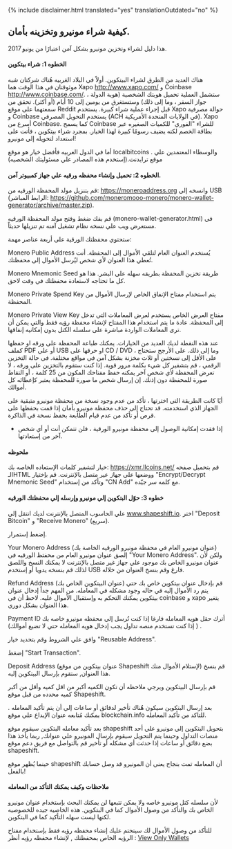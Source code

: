 {% include disclaimer.html translated="yes" translationOutdated="no" %}

## كيفية شراء مونيرو وتخزينه بأمان.

هذا دليل لشراء وتخزين مونيرو بشكل آمن اعتبارًا من يونيو 2017.

#### الخطوه 1: شراء بيتكوين

هناك العديد من الطرق لشراء البيتكوين. أولاً في البلاد الغربيه هُناك شركتان شبه موثوقتان في هذا الوقت هما Xapo <http://www.xapo.com/> و Coinbase <http://www.coinbase.com/>. ستشمل العملية تحميل هويتك الشخصية (هوية الدولة ، جواز السفر ، وما إلى ذلك) وستستغرق من يومين إلى 10 أيام (أو أكثر). تحقق من سمعتهما على موقع Reddit قبل إجراء عملية شراء كبيرة. يستخدم Xapo حوالة مصرفية و Coinbase يستخدم التحويل المصرفي (ACH في الولايات المتحدة الأمريكية). Xapo أسرع من Coinbase. كما يسمح Coinbase للشراء "الفوري" للكميات الصغيره عبر بطاقة الخصم لكنه يضيف رسومًا كبيرة لهذا الخيار. بمجرد شراء بيتكوين ، فأنت على استعداد لتحويله إلى مونيرو!

أما في الدول العربيه فأفضل خيار هو موقع localbitcoins . والوسطاء المعتمدين علي موقع ترايدنت.(إستخدم هذه المصادر علي مسئوليتك الشخصيه)

#### الخطوه 2: تحميل وإنشاء محفظه ورقيه علي جهاز كمبيوتر آمن.

قم بتنزيل مولد المحفظة الورقيه من: https://moneroaddress.org وانسخه إلى USB (الرابط المباشر: https://github.com/moneromooo-monero/monero-wallet-generator/archive/master.zip).

قم بفك ضغط وفتح مولد المحفظة الورقيه (monero-wallet-generator.html) في مستعرض ويب علي نسخه نظام تشغيل آمنه تم تنزيلها حديثاً.

ستحتوي محفظتك الورقية على أربعة عناصر مهمة:

Monero Public Address
يُستخدم العنوان العام لتلقي الأموال إلى المحفظة. أنت تُعطي هذا العنوان لأي شخص ليُرسل الأموال إلى محفظتك.

Monero Mnemonic Seed
طريقة تخزين المحفظة بطريقه سهله على البشر. هذا هو كل ما تحتاجه لاستعادة محفظتك في وقت لاحق.

Monero Private Spend Key
يتم استخدام مفتاح الإنفاق الخاص لإرسال الأموال من المحفظة.

Monero Private View Key
مفتاح العرض الخاص يستخدم لعرض المعاملات التي تدخل إلى المحفظة. عادة ما يتم استخدام هذا المفتاح لإنشاء محفظة رؤيه فقط والتي يمكن أن ترى المعاملات الواردة مباشرة على سلسله الكتل بدون إمكانيه إنفاقها.

عند هذه النقطة لديك العديد من الخيارات. يمكنك طباعة المحفظة على ورقه او حفظها كملف PDF أو علي USB او حرقها على CD / DVD ، وما إلى ذلك. على الأرجح ستحتاج على الأقل إلى نسختين أو ثلاث مخزنة بشكل آمن في مواقع مختلفة. في حالة التخزين الرقمي ، قم بتشفير كل شيء بكلمة مرور قوية. إذا كنت ستقوم بالتخزين على ورقه ، لا تعرض المحفظة لأي شخص آخر يمكنه حفظ مفتاحك المكون من 25 كلمة ، أو التقاط صورة للمحفظة دون إذنك. إن إرسال شخص ما صورة للمحفظة يعتبر كإعطائه كل أموالك.

أيًا كانت الطريقة التي اخترتها ، تأكد من عدم وجود نسخة من محفظة مونيرو متبقية على الجهاز الذي استخدمته. قد تحتاج إلى حذف محفظة مونيرو بأمان إذا قمت بحفظها على قرص أو تأكد من عدم قيام الطابعة بحفظ نسخة في الذاكرة.

* إذا فقدت إمكانية الوصول إلى محفظة مونيرو الورقية ، فلن تتمكن أنت أو أي شخص آخر من إستعادتها.

#### ملحوظه
خيار لتشفير كلمات الإستعاده الخاصه بك:
https://xmr.llcoins.net/
قم بتحميل صفحه الـHTML ووضعها علي جهاز عير متصل بالإنترنت. قم بإختيار "Encrypt/Decrypt Mnemonic Seed" وتأكد من إستخدام "CN Add" مع كلمه سر جيّده.



#### خطوه 3: حوّل البتكوين إلي مونيرو وإرسله إلي محفظتك الورقيه

علي الحاسوب المتصل بالإنترنت لديك انتقل إلى www.shapeshift.io. اختر "Deposit Bitcoin" و "Receive Monero" (سريع).

إضغط إستمرار.

Your Monero Address (عنوان مونيرو العام في محفظة مونيرو الورقيه الخاصة بك)
إلصق عنوان مونيرو العام من محفتظ الورقيه في "Your Monero Address". ولكن لأن عنوان مونيرو الخاص بك موجود علي جهاز غير متصل بالإنترنت لا يمكنك النسخ واللصق لذلك قم بنسخه يدويا أو إستخدم USB فارغ وقم بنسخ العنوان من خلاله.

Refund Address (عنوان البيتكوين الخاص بك)
قم بإدخال عنوان بيتكوين خاص بك حتي يتم رد الأموال إليه في حاله وجود مشكله في المعامله. من المهم جداً إدخال عنوان بيتكوين يمكنك التحكم به وإستقبال الأموال عليه. لاحظ أن في coinbase و xapo يتغير هذا العنوان بشكل دوري.

Payment ID
أترك حقل هويه المعامله فارغا إذا كنت تُرسل إلي محفظه مونيرو خاصه بك . ( إذا كنت تستخدم منصه تداول يجب إدخال هويه المعامله حتي لا تضيع أموالك)

وافق علي الشروط وقم بتحديد خيار "Reusable Address".

إضغط "Start Transaction".

Deposit Address (عنوان بيتكوين من موقع Shapeshift لإستلام الأموال منك)
قم بنسخ هذا العنوان, ستقوم بإرسال البيتكوين إليه.

قم بإرسال البيتكوين ويرجي ملاحظه أن تكون الكميه أكبر من اقل كميه وأقل من أكبر كميه محدده من قبل موقع Shapeshift.

بعد إرسال البتكوين سيكون هُناك تأخير لدقائق أو ساعات إلي أن يتم تأكيد المعامله . يمكنك مُتابعه عنوان الإيداع علي موقع blockchain.info للتاكد من تأكيد المعامله.

بعد تأكيد معامله البتكوين سيقوم موقع shapeshift بتحويل البتكوين إلي مونيرو علي أحد منصات التداول وحينما يتم التحويل سيقوم بإرسال المونيرو علي عنوانك, ربما يأخذ هذا بضع دقائق أو ساعات إذا حدثت أي مشكله أو تأخير قم بالتواصل مع فريق دعم موقع shapeshift.

حينما يُظهر موقع shapeshift أن المعامله تمت بنجاح يعني أن المونيرو قد وصل حسابك بالفعل!


#### ملاحظات وكيف يمكنك التأكد من المعامله
لأن سلسله كتل مونيرو خاصه ولا يمكن تتبعها لن يمكنك البحث بإستخدام عنوان مونيرو الخاص بك والتأكد من وصول الأموال كما في البتكوين. هذه الخاصيه جيده للخصوصيه لكنها ليست سهله التأكيد كما في البتكوين.

للتأكد من وصول الأموال لك سيتحتم عليك إنشاء محفظه رؤيه فقط بإستخدام مفتاح الرؤيه الخاص بمحفظتك , لإنشاء محفظه رؤيه أنظر : [View Only Wallets]({{site.baseurl}}/resources/user-guides/view_only.html)




